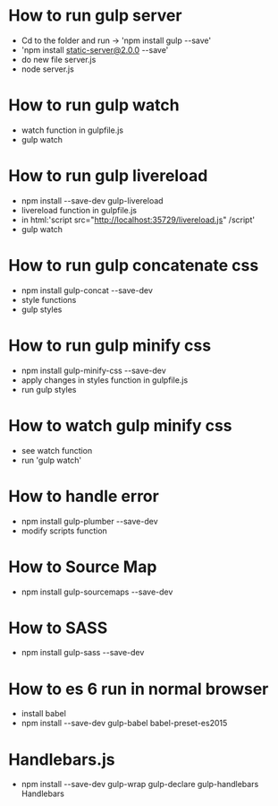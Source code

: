 # How to run gulp server

- Cd to the folder and run -> 'npm install gulp --save'
- 'npm install static-server@2.0.0 --save'
- do new file server.js
- node server.js

# How to run gulp watch

- watch function in gulpfile.js
- gulp watch

# How to run gulp livereload

- npm install --save-dev gulp-livereload
- livereload function in gulpfile.js
- in html:'script src="<http://localhost:35729/livereload.js>" /script'
- gulp watch

# How to run gulp concatenate css

- npm install gulp-concat --save-dev
- style functions
- gulp styles

# How to run gulp minify css

- npm install gulp-minify-css --save-dev
- apply changes in styles function in gulpfile.js
- run gulp styles

# How to watch gulp minify css

- see watch function
- run 'gulp watch'

# How to handle error

- npm install gulp-plumber --save-dev
- modify scripts function

# How to Source Map
- npm install gulp-sourcemaps --save-dev

# How to SASS
- npm install gulp-sass --save-dev

# How to es 6 run in normal browser
- install babel
- npm install --save-dev gulp-babel babel-preset-es2015

# Handlebars.js
- npm install --save-dev gulp-wrap gulp-declare gulp-handlebars Handlebars
